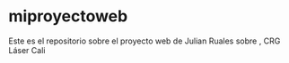 # miproyectoweb
Este es el repositorio sobre el proyecto web de Julian Ruales  sobre ,  CRG Láser Cali
